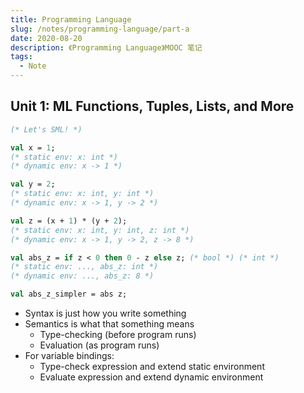 ```yaml
---
title: Programming Language
slug: /notes/programming-language/part-a
date: 2020-08-20
description: 《Programming Language》MOOC 笔记
tags:
  - Note
---
```


## Unit 1: ML Functions, Tuples, Lists, and More

```sml
(* Let's SML! *)

val x = 1;
(* static env: x: int *)
(* dynamic env: x -> 1 *)

val y = 2;
(* static env: x: int, y: int *)
(* dynamic env: x -> 1, y -> 2 *)

val z = (x + 1) * (y + 2);
(* static env: x: int, y: int, z: int *)
(* dynamic env: x -> 1, y -> 2, z -> 8 *)

val abs_z = if z < 0 then 0 - z else z; (* bool *) (* int *)
(* static env: ..., abs_z: int *)
(* dynamic env: ..., abs_z: 8 *)

val abs_z_simpler = abs z;
```

- Syntax is just how you write something
- Semantics is what that something means
  - Type-checking (before program runs)
  - Evaluation (as program runs)
- For variable bindings:
  - Type-check expression and extend static environment
  - Evaluate expression and extend dynamic environment
